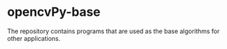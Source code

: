 # opencvPy-base
The repository contains programs that are used as the base algorithms for other applications.
